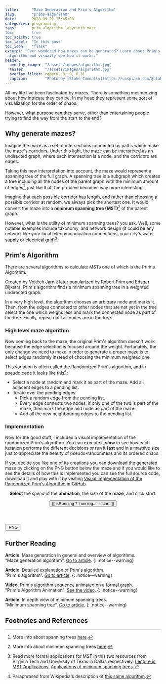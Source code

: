 ```yaml
---
title:      "Maze Generation and Prim's Algorithm"
slug:       "prims-algorithm"
date:       2020-09-21 13:45:00
categories: programming
tags:       prim algorithm labyrinth maze
toc:        true
toc_sticky: true
toc_label:  "In this post"
toc_icon:   "flask"
excerpt: "Ever wondered how mazes can be generated? Learn about Prim's
 algorithm and visually see how it works."
header:
  overlay_image:  "/assets/images/algorithm.jpg"
  teaser:         "/assets/images/algorithm.jpg"
  overlay_filter: rgba(0, 0, 0, 0.3)
  caption:        "Photo by [Blake Connally](https://unsplash.com/@blakeconnally) on Unsplash"
---
```


All my life I've been fascinated by mazes. There is something mesmerizing
about how intricate they can be. In my head they represent some sort of 
visualization for the order of chaos.

However, what purpose can they serve, other than entertaining people trying
to find the way from the start to the end?

## Why generate mazes?
Imagine the maze as a set of intersections connected by paths which make the
maze's corridors. Under this light, the maze can be interpreted as an
undirected graph, where each intersection is a node, and the corridors are
edges.

Taking this new interpretation into account, the maze would represent a
spanning tree of the full graph. A spanning tree is a subgraph which creates a
tree including all the nodes of the parent graph with the minimum amount of
edges[^spanningTree], just like that, the problem becomes way more interesting.

Imagine that each possible corridor has length, and rather than choosing a 
possible corridor at random, we always pick the shortest one. It would convert
the maze into a **minimum spanning tree (MST)**[^minimumSpanningTree] of the
parent graph.

However, what is the utility of minimum spanning trees? you ask. Well, some
notable examples include taxonomy, and network design (it could be any network
like your local telecommunication connections, your city's water supply or
electrical grid)[^applications].

## Prim's Algorithm
There are several algorithms to calculate MSTs one of which is the Prim's
Algorithm.

Created by Vojtěch Jarník later popularized by Robert Prim and Edsger Dijkstra,
Prim's algorithm finds a minimum spanning tree in a weighted undirected graph.

In a very high level, the algorithm chooses an arbitrary node and marks it.
Then, from the edges connected to other nodes that are not yet in the tree
select the one which weighs less and mark the connected node as part of the
tree. Finally, repeat until all nodes are in the tree.

### High level maze algorithm
Now coming back to the maze, the original Prim's algorithm doesn't work because
the edge selection is focused around the weight. Fortunately, the only change 
we need to make in order to generate a proper maze is to select edges
randomly instead of choosing the minimum weighted one. 

This variation is often called the Randomized Prim's algorithm, and in pseudo
code it looks like this[^randomPrim]:

- Select a node at random and mark it as part of the maze. Add all adjacent
  edges to a pending list.
- Iterate over the pending edges:
    - Pick a random edge from the pending list. 
    - Every edge connects two nodes, if only one of the two is part of the
      maze, then mark the edge and node as part of the maze.
    - Add all the new neighbouring edges to the pending list.

### Implementation
Now for the good stuff, I included a visual implementation of the randomized
Prim's algorithm. You can execute it **slow** to see how each iteration
performs the different decisions or run it **fast** and in a massive size just
to appreciate the beauty of pseudo-randomness and its ordered chaos.

If you decide you like one of its creations you can download the generated maze
by clicking on the PNG button below the maze and if you would like to see the 
details of how this is implemented you can see the full source code, download
it and play with it by visiting
[Visual Implementation of the Randomized Prim's Algorithm in GitHub](https://gist.github.com/jltorresm/33c43df80118267699f0f9bfc13ba59e).

<div class="interactive-demo" id="prims-visualization">
    <header class="header">
        <p class="explanation"><b>Select</b> the <em>speed</em> of the 
        <b>animation</b>, the <em>size</em> of the <b>maze</b>, and click
        <em>start</em>.
        </p>
        <div class="form">
            <div class="options">
            <template v-for="(value, readable, idx) in availableDelays">
                <input v-model="delay" v-bind:id="'delay-'+value" v-bind:value="value" name="delay" type="radio" class="group"/>
                <label v-bind:for="'delay-'+value">[[ readable ]]</label>
            </template>
            </div>
            <div class="options">
            <template v-for="value in availableSizes">
                <input v-model="size" v-bind:id="'size-'+value" v-bind:value="value" name="size" type="radio" class="group" v-bind:disabled="isRunning"/>
                <label v-bind:for="'size-'+value">[[ value ]]</label>
            </template>
            </div>
            <button class="btn btn--large" v-bind:class="{'btn--info': !isRunning, 'btn--secondary': isRunning}" v-on:click="start" v-bind:disabled="isRunning">
                <i class="fas" v-bind:class="{'fa-play': !isRunning, 'fa-running': isRunning}"></i>
                <span>[[ isRunning ? 'running...' : 'start' ]]</span>
            </button>
        </div>
    </header>
    <section class="graph" id="maze-container">
        <canvas id="maze" v-bind:width="canvasSize.width" v-bind:height="canvasSize.height"></canvas>
    </section>
    <footer>
        <button class="btn btn--large" v-bind:class="{'btn--info': !isRunning && canvasExists, 'btn--secondary': isRunning}" v-on:click="saveToPNG" v-bind:disabled="isRunning || !canvasExists">
            <i class="fas fa-file-download"></i>&nbsp;<span>PNG</span>
        </button>
    </footer>
</div>

## Further Reading
**Article**. Maze generation in general and overview of algorithms.<br>
"Maze generation algorithm".
[Go to article](https://en.wikipedia.org/wiki/Maze_generation_algorithm).
{: .notice--warning}

**Article**. Detailed explanation of Prim's algorithm.<br>
"Prim's algorithm".
[Go to article](https://en.wikipedia.org/wiki/Prim%27s_algorithm).
{: .notice--warning}

**Video**. Prim's algorithm sequence animated on a formal graph.<br>
"Prim's Algorithm Animation".
[See the video](https://www.youtube.com/watch?v=wpV1wvHqyuY).
{: .notice--warning}

**Article**. In depth view of minimum spanning trees.<br>
"Minimum spanning tree".
[Go to article](https://en.wikipedia.org/wiki/Minimum_spanning_tree).
{: .notice--warning}

## Footnotes and References
[^spanningTree]: More info about spanning trees [here](https://en.wikipedia.org/wiki/Spanning_tree).
[^minimumSpanningTree]: More info about minimum spanning trees [here](https://en.wikipedia.org/wiki/Minimum_spanning_tree#Applications).
[^applications]: Read more formal applications for MST in this two resources from Virginia Tech and University of Texas in Dallas respectively: [Lecture in MST Applications](http://courses.cs.vt.edu/cs5114/spring2009/lectures/lecture08-mst-applications.pdf), [Applications of minimum spanning trees](https://personal.utdallas.edu/~besp/teaching/mst-applications.pdf).
[^randomPrim]: Paraphrased from Wikipedia's description of [this same algorithm](https://en.wikipedia.org/wiki/Maze_generation_algorithm#Randomized_Prim's_algorithm).

<script src="https://cdn.jsdelivr.net/npm/vue"></script>
<script src="/assets/js/prims.js"></script>
